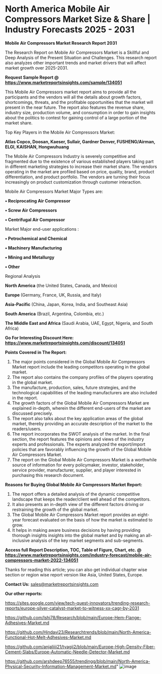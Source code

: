 # North America Mobile Air Compressors Market Size & Share | Industry Forecasts 2025 - 2031

<strong>Mobile Air Compressors Market Research Report 2031</strong>

The Research Report on Mobile Air Compressors Market is a Skillful and Deep Analysis of the Present Situation and Challenges. This research report also analyzes other important trends and market drivers that will affect market growth over 2025-2031.

<strong>Request Sample Report @ <a href=https://www.marketreportsinsights.com/sample/134051>https://www.marketreportsinsights.com/sample/134051</a></strong>

This Mobile Air Compressors market report aims to provide all the participants and the vendors will all the details about growth factors, shortcomings, threats, and the profitable opportunities that the market will present in the near future. The report also features the revenue share, industry size, production volume, and consumption in order to gain insights about the politics to contest for gaining control of a large portion of the market share.

Top Key Players in the Mobile Air Compressors Market:

<strong>Atlas Copco, Doosan, Kaeser, Sullair, Gardner Denver, FUSHENG/Airman, ELGI, KAISHAN, Hongwuhuang</strong>

The Mobile Air Compressors Industry is severely competitive and fragmented due to the existence of various established players taking part in different marketing strategies to increase their market share. The vendors operating in the market are profiled based on price, quality, brand, product differentiation, and product portfolio. The vendors are turning their focus increasingly on product customization through customer interaction.

Mobile Air Compressors Market Major Types are:

<strong>• Reciprocating Air Compressor

• Screw Air Compressors

• Centrifugal Air Compressor</strong>

Market Major end-user applications :

<strong>• Petrochemical and Chemical

• Machinery Manufacturing

• Mining and Metallurgy

• Other</strong>

Regional Analysis

</u><strong><b>North America</b></strong> (the United States, Canada, and Mexico)

<strong><b>Europe </b></strong>(Germany, France, UK, Russia, and Italy)

<strong><b>Asia-Pacific</b></strong> (China, Japan, Korea, India, and Southeast Asia)

<strong><b>South America</b></strong> (Brazil, Argentina, Colombia, etc.)

<strong><b>The Middle East and Africa</b></strong> (Saudi Arabia, UAE, Egypt, Nigeria, and South Africa)

<strong>Go For Interesting Discount Here: <a href=https://www.marketreportsinsights.com/discount/134051>https://www.marketreportsinsights.com/discount/134051</a></strong>

<strong>Points Covered in The Report:</strong>
<ol>
  <li>The major points considered in the Global Mobile Air Compressors Market report include the leading competitors operating in the global market.</li>
  <li>The report also contains the company profiles of the players operating in the global market.</li>
  <li>The manufacture, production, sales, future strategies, and the technological capabilities of the leading manufacturers are also included in the report.</li>
  <li>The growth factors of the Global Mobile Air Compressors Market are explained in-depth, wherein the different end-users of the market are discussed precisely.</li>
  <li>The report also talks about the key application areas of the global market, thereby providing an accurate description of the market to the readers/users.</li>
  <li>The report incorporates the SWOT analysis of the market. In the final section, the report features the opinions and views of the industry experts and professionals. The experts analyzed the export/import policies that are favorably influencing the growth of the Global Mobile Air Compressors Market.</li>
  <li>The report on the Global Mobile Air Compressors Market is a worthwhile source of information for every policymaker, investor, stakeholder, service provider, manufacturer, supplier, and player interested in purchasing this research document.</li>
</ol>
<strong>Reasons for Buying Global Mobile Air Compressors Market Report:</strong>

<ol>
  <li>The report offers a detailed analysis of the dynamic competitive landscape that keeps the reader/client well ahead of the competitors.</li>
  <li>It also presents an in-depth view of the different factors driving or restraining the growth of the global market.</li>
  <li>The Global Mobile Air Compressors Market report provides an eight-year forecast evaluated on the basis of how the market is estimated to grow.</li>
  <li>It helps in making aware business decisions by having providing thorough insights insights into the global market and by making an all-inclusive analysis of the key market segments and sub-segments.</li>
</ol>
<strong>Access full Report Description, TOC, Table of Figure, Chart, etc. @ <a href=https://www.marketreportsinsights.com/industry-forecast/mobile-air-compressors-market-2022-134051>https://www.marketreportsinsights.com/industry-forecast/mobile-air-compressors-market-2022-134051</a></strong>


Thanks for reading this article; you can also get individual chapter wise section or region wise report version like Asia, United States, Europe.

<strong>Contact Us:</strong>
sales@marketreportsinsights.com

<strong>Our other reports:</strong>

<a href=https://sites.google.com/view/tech-quest-innovators/trending-research-reports/europe-silver-catalyst-market-to-witness-xx-cagr-by-2031>https://sites.google.com/view/tech-quest-innovators/trending-research-reports/europe-silver-catalyst-market-to-witness-xx-cagr-by-2031</a>

<a href=https://github.com/Ishi78/Research/blob/main/Europe-Hem-Flange-Adhesives-Market.md>https://github.com/Ishi78/Research/blob/main/Europe-Hem-Flange-Adhesives-Market.md</a>

<a href=https://github.com/Hindavi23/Researchtrends/blob/main/North-America-Functional-Hot-Melt-Adhesives-Market.md>https://github.com/Hindavi23/Researchtrends/blob/main/North-America-Functional-Hot-Melt-Adhesives-Market.md</a>

<a href=https://github.com/anjaliiii21/tyagii2/blob/main/Europe-High-Density-Fiber-Cement-Slabs/Europe-Automatic-Needle-Detector-Market.md>https://github.com/anjaliiii21/tyagii2/blob/main/Europe-High-Density-Fiber-Cement-Slabs/Europe-Automatic-Needle-Detector-Market.md</a>

<a href=https://github.com/arshdeep76555/trendingg/blob/main/North-America-Physical-Security-Information-Management-Market.md>https://github.com/arshdeep76555/trendingg/blob/main/North-America-Physical-Security-Information-Management-Market.md</a>"
![image](https://github.com/user-attachments/assets/0f4c23a4-af10-4b6a-85db-58a4c2ae1561)
